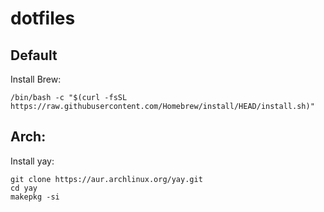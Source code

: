 # dotfiles

## Default
Install Brew:
```
/bin/bash -c "$(curl -fsSL https://raw.githubusercontent.com/Homebrew/install/HEAD/install.sh)"
```

## Arch:
Install yay:
```
git clone https://aur.archlinux.org/yay.git
cd yay
makepkg -si
```
